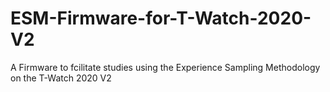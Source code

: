 # ESM-Firmware-for-T-Watch-2020-V2
A Firmware to fcilitate studies using the Experience Sampling Methodology on the T-Watch 2020 V2
